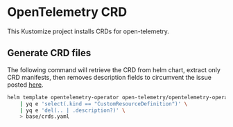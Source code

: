 # OpenTelemetry CRD
This Kustomize project installs CRDs for open-telemetry.

## Generate CRD files
The following command will retrieve the CRD from helm chart, extract only CRD manifests, then removes description fields
to circumvent the issue posted [here](https://github.com/prometheus-community/helm-charts/issues/1500).
```sh
helm template opentelemetry-operator open-telemetry/opentelemetry-operator --include-crds --values ../operator/base/values.yaml \
    | yq e 'select(.kind == "CustomResourceDefinition")' \
    | yq e 'del(.. | .description?)' \
    > base/crds.yaml
```
